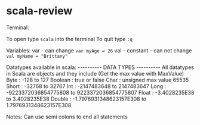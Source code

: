# scala-review

Terminal:

To open type ```scala``` into the terminal
To quit type ```:q```

Variables:
var - can change 
    ``` var myAge = 26 ```
val - constant - can not change
    ``` val myName = "Brittany" ```

Datatypes available in scala:
---------- DATA TYPES ----------
All datatypes in Scala are objects and they include
(Get the max value with MaxValue)
Byte : -128 to 127
Boolean : true or false
Char : unsigned max value 65535
Short : -32768 to 32767
Int : -2147483648 to 2147483647
Long : -9223372036854775808 to 9223372036854775807
Float : -3.4028235E38 to 3.4028235E38
Double : -1.7976931348623157E308 to 1.7976931348623157E308

Notes: 
Can use semi colons to end all statements 

